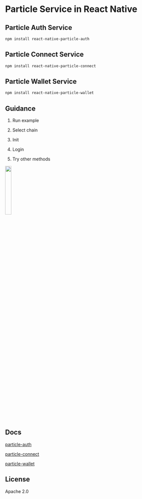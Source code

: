# Particle Service in React Native

## Particle Auth Service
```sh
npm install react-native-particle-auth
```

## Particle Connect Service
```sh
npm install react-native-particle-connect
```

## Particle Wallet Service
```sh
npm install react-native-particle-wallet
```

## Guidance

1. Run example

2. Select chain

3. Init

4. Login

5. Try other methods

<div align="left">
  <img src="https://user-images.githubusercontent.com/18244874/224315719-7c94b6db-3a2f-4ce5-8a40-ea1a11ccc515.gif" width=20% height=20%>
  <br>
  <br>
  <br>
</div>

## Docs

[particle-auth](https://docs.particle.network/auth-service/sdks/react-native)

[particle-connect](https://docs.particle.network/connect-service/sdks/react-native)

[particle-wallet](https://docs.particle.network/wallet-service/sdks/react-native)



## License

Apache 2.0


